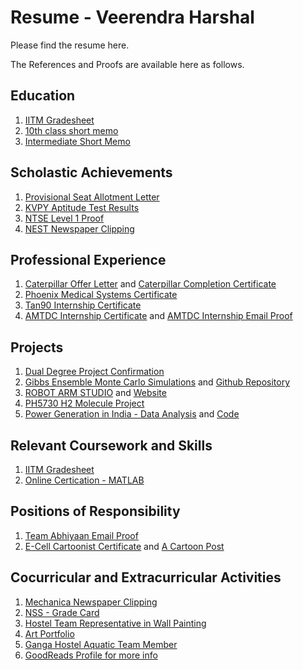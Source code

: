 # Resume - Veerendra Harshal



Please find the resume here.



The References and Proofs are available here as follows.

## Education
1. [IITM Gradesheet](Proofs/Education/Grades%20Report.pdf) 
2. [10th class short memo](Proofs/Education/10%20Short%20Memo.jpg)
3. [Intermediate Short Memo](Proofs/Education/Intermediate%20Short%Memo.jpg)

## Scholastic Achievements
1. [Provisional Seat Allotment Letter](Proofs/Scholastic%20Achievements/Provisional%20Seat%20Allotment%20Letter.pdf)
2. [KVPY Aptitude Test Results](Proofs/Scholastic%20Achievements/KVPY%20-%201.pdf)
3. [NTSE Level 1 Proof](Proofs/Scholastic%20Achievements/NTSE.pdf)
4. [NEST Newspaper Clipping](Proofs/Scholastic%20Achievements/NEST.jpeg)

## Professional Experience
1. [Caterpillar Offer Letter](Proofs/Professional%20Experience/Veerendra%20Harshal%20Offer%20Letter%20Caterpillar.pdf) and [Caterpillar Completion Certificate](Proofs/Professional%20Experience/Veerendra%20Internship%20Completion%20Certificate%20Caterpillar.pdf)
2. [Phoenix Medical Systems Certificate](Proofs/Professional%20Experience/PMS%20Certificate%20Veerendra%20-%20Final.pdf)
3. [Tan90 Internship Certificate](Proofs/Professional%20Experience/TAN90%20THERMAL%20SOLUTIONS%20PRIVATE%20LIMITED.pdf)
4. [AMTDC Internship Certificate](Proofs/Professional%20Experience/Veerendra%20AMTDC.pdf) and [AMTDC Internship Email Proof](Proofs/Professional%20Experience/AMTDC.pdf)

## Projects
1. [Dual Degree Project Confirmation](Proofs/Projects/DDP.jpeg)
2. [Gibbs Ensemble Monte Carlo Simulations](Proofs/Projects/Molecular%20Dynamics%Course%Project) and [Github Repository](https://github.com/VeerendraH/GibbsEnsembleMonteCarlo)
3. [ROBOT ARM STUDIO](https://github.com/VeerendraH/6-DOF-ROBOT-ARM) and [Website](https://veerendrah.github.io/Robot-Studio/)
4. [PH5730 H2 Molecule Project](https://github.com/VeerendraH/Projects-in-Code/tree/master/H2%20Project)
5. [Power Generation in India - Data Analysis](https://veerendrah.github.io/Power-Generation-India/) and [Code](https://github.com/VeerendraH/Power-Generation-India)

## Relevant Coursework and Skills
1. [IITM Gradesheet](Proofs/Relevant%20Coursework%20and%20Skills/Grades%20Report.pdf)
2. [Online Certication - MATLAB](Proofs/Relevant%20Coursework%20and%20Skills/MATLAB%20Certification)

## Positions of Responsibility
1. [Team Abhiyaan Email Proof](Proofs/Positions%20of%20Responsibility/Abhiyaan.png)
2. [E-Cell Cartoonist Certificate](Proofs/Positions%20of%20Responsibility/Ecell%20Certificate.pdf) and [A Cartoon Post](https://www.facebook.com/ECELLIITM/posts/10156654218543334)

## Cocurricular and Extracurricular Activities
1. [Mechanica Newspaper Clipping](Proofs/Co-Curricular%20and%20Extra-Curricular%20Activities/Tec2farm.jpg)
2. [NSS - Grade Card](Proofs/Co-Curricular%20and%20Extra-Curricular%20Activities/Grades%20Report.pdf)
3. [Hostel Team Representative in Wall Painting](Proofs/Co-Curricular%20and%20Extra-Curricular%20Activities/Wall%20Painting.jpeg)
4. [Art Portfolio]()
5. [Ganga Hostel Aquatic Team Member](Proofs/Co-Curricular%20and%20Extra-Curricular%20Activities/Swimming%20Team%20Member%20-%20Ganga%20Hostel.png)
6. [GoodReads Profile for more info](https://www.goodreads.com/user/show/85351335-veerendra)








